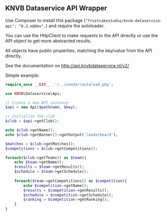 ## KNVB Dataservice API Wrapper

Use Composer to install this package (`"fruitcakestudio/knvb-dataservice-api": "0.2.x@dev",`) and require the autoloader.

You can use the HttpClient to make requests to the API directly or use the API object to get more abstracted results.

All objects have public properties, matching the key/value from the API directly.

See the documentation on http://api.knvbdataservice.nl/v2/

Simple example:

```php
require_once __DIR__ .'/../vendor/autoload.php';

use KNVB\Dataservice\Api;

// Create a new API instance
$api = new Api($pathname, $key);

// Initialize the club
$club = $api->getClub();

echo $club->getName();
echo $club->getBanner()->getOutput('leaderboard');

$matches = $club->getMatches();
$competitions = $club->getCompetitions();

foreach($club->getTeams() as $team){
    echo $team->getName();
    $results = $team->getResults();
    $schedule = $team->getSchedule();
    
    foreach($team->getCompetitions() as $competition){
        echo $competition->getName();
        $results = $competition->getResults();
        $schedule = $competition->getSchedule();
        $ranking = $competition->getRanking();
    }
}
```
